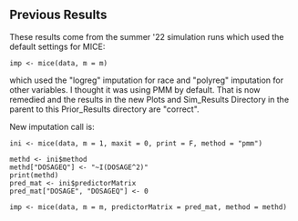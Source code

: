 ## Previous Results

These results come from the summer '22 simulation runs which used the default settings for MICE:
```{r}
imp <- mice(data, m = m)
```
which used the "logreg" imputation for race and "polyreg" imputation for other variables. I thought it was using PMM by default. That is now remedied and the results in the new Plots and Sim_Results Directory in the parent to this Prior_Results directory are "correct".

New imputation call is:
```{r}
ini <- mice(data, m = 1, maxit = 0, print = F, method = "pmm")
        
methd <- ini$method
methd["DOSAGEQ"] <- "~I(DOSAGE^2)"
print(methd)
pred_mat <- ini$predictorMatrix
pred_mat["DOSAGE", "DOSAGEQ"] <- 0

imp <- mice(data, m = m, predictorMatrix = pred_mat, method = methd)
```

